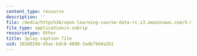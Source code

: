 ```yaml
---
content_type: resource
description: ''
file: /media/https%3A/open-learning-course-data-rc.s3.amazonaws.com/5-95j-teaching-college-level-science-and-engineering-fall-2015/103d024bd5acbdc848803adb79d4a2b1_I7_PfCBBcFI.srt
file_type: application/x-subrip
resourcetype: Other
title: 3play caption file
uid: 103d024b-d5ac-bdc8-4880-3adb79d4a2b1
---
```

